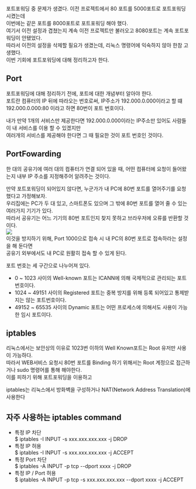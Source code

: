 포트포워딩 중 문제가 생겼다.
이전 프로젝트에서 80 포트를 5000포트로 포트포워딩 시켰는데  
이번에는 같은 포트를 8000포트로 포트포워딩 해야 했다.  
여기서 이전 설정과 겹쳤는지 계속 이전 프로젝트만 불러오고 8080포트는 계속 포트포워딩이 안됐었다.  
따라서 이전의 설정을 삭제할 필요가 생겼는데, 리눅스 명령어에 익숙하지 않아 한참 고생했다.  
이번 기회에 포트포워딩에 대해 정리하고자 한다.  

## Port
포트포워딩에 대해 정리하기 전에, 포트에 대한 개념부터 알아야 한다.  
포트란 컴퓨터의 IP 뒤에 따라오는 번호로써, IP주소가 192.000.0.000이라고 할 떄  
192.000.0.000:80 이라고 하면 80번이 포트 번호이다.  

내가 만약 1개의 서비스만 제공한다면 192.000.0.000이라는 IP주소만 있어도 사람들이 내 서비스를 이용 할 수 있겠지만  
여러개의 서비스를 제공해야 한다면 그 때 필요한 것이 포트 번호인 것이다.  

## PortFowarding 
한 대의 공유기에 여러 대의 컴퓨터가 연결 되어 있을 때, 어떤 컴퓨터에 요청이 들어왔는지 내부 IP 주소를 지정해주어 알려주는 것이다.

만약 포트포워딩이 되어있지 않다면, 누군가가 내 PC에 80번 포트를 열어주기를 요청했다고 가정해보자.  
우리집에는 PC가 두 대 있고, 스마트폰도 있으며 그 밖에 80번 포트를 열어 줄 수 있는 여러가지 기기가 있다.  
따라서 공유기는 어느 기기의 80번 포트인지 찾지 못하고 브라우저에 오류를 반환할 것이다.  
<img src="https://user-images.githubusercontent.com/43599437/142602740-d42bb076-5c26-4b17-b2d6-a09da887b369.png"/>  
이것을 방지하기 위해, Port 1000으로 접속 시 내 PC의 80번 포트로 접속하라는 설정을 해 둔다면  
공유기 외부에서도 내 PC로 원활히 접속 할 수 있게 된다.  

포트 번호는 세 구간으로 나누어져 있다.
- 0 ~ 1023 사이의 Well-known 포트는 ICANN에 의해 국제적으로 관리되는 포트번호이다.  
- 1024 ~ 49151 사이의 Registered 포트는 중복 방지를 위해 등록 되어있고 통제받지는 않는 포트번호이다.  
- 49152 ~ 65535 사이의 Dynamic 포트는 어떤 프로세스에 의해서도 사용이 가능한 임시 포트이다.  

## iptables
리눅스에서는 보안상의 이유로 1023번 이하의 Well Known포트는 Root 유저만 사용이 가능하다.  
따라서 WEB서비스 요청시 80번 포트를 Binding 하기 위해서는 Root 계정으로 접근하거나 sudo 명령어를 통해 해야한다.  
이를 피하기 위해 포트포워딩을 이용하고

iptables는 리눅스에서 방화벽을 구성하거나 NAT(Network Address Translation)에 사용한다

## 자주 사용하는 iptables command  
- 특정 IP 차단  
$ iptables -I INPUT -s xxx.xxx.xxx.xxx -j DROP  
- 특정 IP 허용  
$ iptables -I INPUT -s xxx.xxx.xxx.xxx -j ACCEPT  
- 특정 Port 차단  
$ iptables -A INPUT -p tcp --dport xxxx -j DROP  
- 특정 IP / Port 허용  
$ iptables -A INPUT -p tcp -s xxx.xxx.xxx.xxx --dport xxxx -j ACCEPT  

